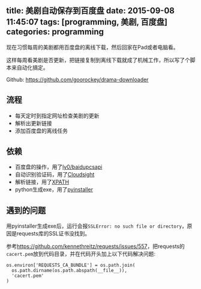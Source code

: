 title: 美剧自动保存到百度盘
date: 2015-09-08 11:45:07
tags: [programming, 美剧, 百度盘]
categories: programming
---

现在习惯每周的美剧都用百度盘的离线下载，然后回家在Pad或者电脑看。

这样每周看美剧是否更新，把链接复制到离线下载就成了机械工作，所以写了个脚本来自动化搞定。

Github: <https://github.com/goorockey/drama-downloader>

<!--more-->

## 流程

- 每天定时到指定网址检查美剧的更新
- 解析出更新链接
- 添加百度盘的离线任务

## 依赖

- 百度盘的操作，用了[ly0/baidupcsapi](https://github.com/ly0/baidupcsapi)
- 自动识别验证码，用了[Cloudsight](http://cloudsightapi.com)
- 解析链接，用了[XPATH](https://en.wikipedia.org/wiki/XPath)
- python生成exe，用了[pyinstaller](https://github.com/pyinstaller/pyinstaller/wiki)

## 遇到的问题

用pyinstaller生成exe后，运行会报`SSLError: no such file or directory`，原因是requests库的SSL证书没找到。

参考<https://github.com/kennethreitz/requests/issues/557>，把requests的`cacert.pem`放到代码目录，并在代码开头加上以下代码解决问题:

    os.environ['REQUESTS_CA_BUNDLE'] = os.path.join(
      os.path.dirname(os.path.abspath(__file__)),
      'cacert.pem'
    )
